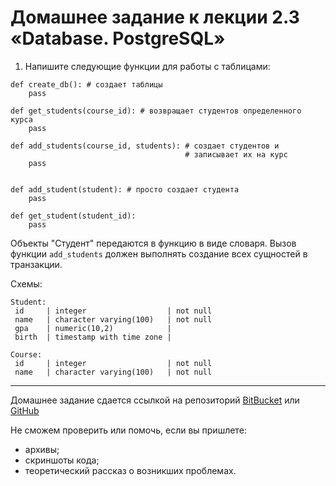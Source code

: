 # Домашнее задание к лекции 2.3 «Database. PostgreSQL»

1. Напишите следующие функции для работы с таблицами:

```
def create_db(): # создает таблицы
    pass

def get_students(course_id): # возвращает студентов определенного курса
    pass

def add_students(course_id, students): # создает студентов и 
                                       # записывает их на курс
    pass


def add_student(student): # просто создает студента
    pass

def get_student(student_id):
    pass
```

Объекты "Студент" передаются в функцию в виде словаря. Вызов функции `add_students` должен выполнять создание всех сущностей в транзакции.

Схемы:
```
Student:
 id     | integer                  | not null
 name   | character varying(100)   | not null
 gpa    | numeric(10,2)            |
 birth  | timestamp with time zone |

Course:
 id     | integer                  | not null
 name   | character varying(100)   | not null
```

---
Домашнее задание сдается ссылкой на репозиторий [BitBucket](https://bitbucket.org/) или [GitHub](https://github.com/)

Не сможем проверить или помочь, если вы пришлете:
* архивы;
* скриншоты кода;
* теоретический рассказ о возникших проблемах.    
